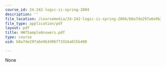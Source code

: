 ```yaml
---
course_id: 24-242-logic-ii-spring-2004
description: ''
file_location: /coursemedia/24-242-logic-ii-spring-2004/b0a7de297a6e9b3d96f71916a015b400_HW7SampleAnswers.pdf
file_type: application/pdf
layout: pdf
title: HW7SampleAnswers.pdf
type: course
uid: b0a7de297a6e9b3d96f71916a015b400

---
```

None
